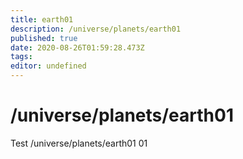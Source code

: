 ```yaml
---
title: earth01
description: /universe/planets/earth01
published: true
date: 2020-08-26T01:59:28.473Z
tags: 
editor: undefined
---
```


# /universe/planets/earth01
Test
/universe/planets/earth01
01